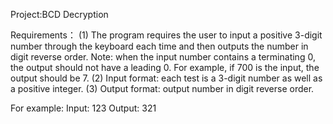 Project:BCD Decryption

Requirements：
(1) The program requires the user to input a positive 3-digit number through the keyboard each time and then outputs the number in digit reverse order. Note: when the input number contains a terminating 0, the output should not have a leading 0. For example, if 700 is the input, the output should be 7.
(2) Input format: each test is a 3-digit number as well as a positive integer.
(3) Output format: output number in digit reverse order.

For example:
Input: 123
Output: 321
